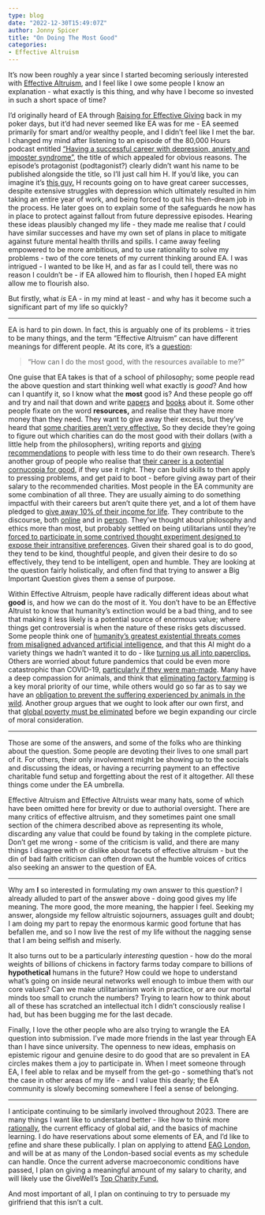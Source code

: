 ```yaml
---
type: blog
date: "2022-12-30T15:49:07Z"
author: Jonny Spicer
title: "On Doing The Most Good"
categories:
- Effective Altruism
---
```

It’s now been roughly a year since I started becoming seriously interested with [Effective Altruism](https://www.effectivealtruism.org/), and I feel like I owe some people I know an explanation - what exactly is this thing, and why have I become so invested in such a short space of time?

I’d originally heard of EA through [Raising for Effective Giving](https://reg-charity.org/) back in my poker days, but it’d had never seemed like EA was for me - EA seemed primarily for smart and/or wealthy people, and I didn’t feel like I met the bar. I changed my mind after listening to an episode of the 80,000 Hours podcast entitled [“Having a successful career with depression, anxiety and imposter syndrome”](https://80000hours.org/podcast/episodes/depression-anxiety-imposter-syndrome/), the title of which appealed for obvious reasons. The episode’s protagonist (podtagonist?) clearly didn’t want his name to be published alongside the title, so I’ll just call him H. If you’d like, you can imagine it’s [this guy.](https://www.youtube.com/watch?v=4NO-h9PFum4) H recounts going on to have great career successes, despite extensive struggles with depression which ultimately resulted in him taking an entire year of work, and being forced to quit his then-dream job in the process. He later goes on to explain some of the safeguards he now has in place to protect against fallout from future depressive episodes. Hearing these ideas plausibly changed my life - they made me realise that *I* could have similar successes and have my own set of plans in place to mitigate against future mental health thrills and spills. I came away feeling empowered to be more ambitious, and to use rationality to solve my problems - two of the core tenets of my current thinking around EA. I was intrigued - I wanted to be like H, and as far as I could tell, there was no reason I couldn’t be - if EA allowed him to flourish, then I hoped EA might allow me to flourish also.

But firstly, what *is* EA - in my mind at least - and why has it become such a significant part of my life so quickly? 

---

EA is hard to pin down. In fact, this is arguably one of its problems - it tries to be many things, and the term “Effective Altruism” can have different meanings for different people. At its core, it’s a [question](https://forum.effectivealtruism.org/posts/FpjQMYQmS3rWewZ83/effective-altruism-is-a-question-not-an-ideology):

> “How can I do the most good, with the resources available to me?”
> 

One guise that EA takes is that of a school of philosophy; some people read the above question and start thinking well what exactly is *good*? And how can I quantify it, so I know what the **most** good is? And these people go off and try and nail that down and write [papers](https://nickbostrom.com/astronomical/waste) and [books](https://whatweowethefuture.com/) about it. Some other people fixate on the word **resources,** and realise that they have more money than they need. They want to give away their excess, but they’ve heard that [some charities aren’t very effective.](https://www.theguardian.com/commentisfree/2009/nov/24/africa-charity-water-pumps-roundabouts) So they decide they’re going to figure out which charities can do the most good with their dollars (with a little help from the philosophers), writing reports and [giving recommendations](https://www.givewell.org/) to people with less time to do their own research. There’s another group of people who realise that [their career is a potential cornucopia for good](https://80000hours.org/), if they use it right. They can build skills to then apply to pressing problems, and get paid to boot - before giving away part of their salary to the recommended charities. Most people in the EA community are some combination of all three. They are usually aiming to do something impactful with their careers but aren’t quite there yet, and a lot of them have pledged to [give away 10% of their income for life](https://www.givingwhatwecan.org/). They contribute to the discourse, both [online](https://forum.effectivealtruism.org/) and in [person](https://www.effectivealtruism.org/ea-global). They’ve thought about philosophy and ethics more than most, but probably settled on being utilitarians until they’re [forced to participate in some contrived thought experiment designed to expose their intransitive preferences](https://astralcodexten.substack.com/p/book-review-what-we-owe-the-future). Given their shared goal is to do good, they tend to be kind, thoughtful people, and given their desire to do so effectively, they tend to be intelligent, open and humble. They are looking at the question fairly holistically, and often find that trying to answer a Big Important Question gives them a sense of purpose.

Within Effective Altruism, people have radically different ideas about what **good** is, and how we can do the most of it. You don’t have to be an Effective Altruist to know that humanity’s extinction would be a bad thing, and to see that making it less likely is a potential source of enormous value; where things get controversial is when the nature of these risks gets discussed. Some people think one of [humanity’s greatest existential threats comes from misaligned advanced artificial intelligence](https://aiimpacts.org/2022-expert-survey-on-progress-in-ai/#Existential_risk), and that this AI might do a variety things we hadn’t wanted it to do - like [turning us all into paperclips.](https://nickbostrom.com/ethics/ai) Others are worried about future pandemics that could be even more catastrophic than COVID-19, [particularly if they were man-made](https://www.cidrap.umn.edu/avian-influenza-bird-flu/experts-call-alternatives-gain-function-flu-studies). Many have a deep compassion for animals, and think that [eliminating factory farming](https://www.theguardian.com/books/2015/sep/25/industrial-farming-one-worst-crimes-history-ethical-question) is a key moral priority of our time, while others would go so far as to say we have an [obligation to prevent the suffering experienced by animals in the wild](https://www.effectivealtruism.org/articles/ea-global-2018-crucial-considerations-was). Another group argues that we ought to look after our own first, and that [global poverty must be eliminated](https://www.openphilanthropy.org/focus/global-health-development/) before we begin expanding our circle of moral consideration.

---

Those are some of the answers, and some of the folks who are thinking about the question. Some people are devoting their lives to one small part of it. For others, their only involvement might be showing up to the socials and discussing the ideas, or having a recurring payment to an effective charitable fund setup and forgetting about the rest of it altogether. All these things come under the EA umbrella. 

Effective Altruism and Effective Altruists wear many hats, some of which have been omitted here for brevity or due to authorial oversight. There are many critics of effective altruism, and they sometimes paint one small section of the chimera described above as representing its whole, discarding any value that could be found by taking in the complete picture. Don’t get me wrong - some of the criticism is valid, and there are many things I disagree with or dislike about facets of effective altruism - but the din of bad faith criticism can often drown out the humble voices of critics also seeking an answer to the question of EA. 

---

Why am **I** so interested in formulating my own answer to this question? I already alluded to part of the answer above - doing good gives my life meaning. The more good, the more meaning, the happier I feel. Seeking my answer, alongside my fellow altruistic sojourners, assuages guilt and doubt; I am doing my part to repay the enormous karmic good fortune that has befallen me, and so I now live the rest of my life without the nagging sense that I am being selfish and miserly. 

It also turns out to be a particularly *interesting* question - how do the moral weights of billions of chickens in factory farms today compare to billions of **hypothetical** humans in the future? How could we hope to understand what’s going on inside neural networks well enough to imbue them with our core values? Can we make utilitarianism work in practice, or are our mortal minds too small to crunch the numbers? Trying to learn how to think about all of these has scratched an intellectual itch I didn’t consciously realise I had, but has been bugging me for the last decade.

Finally, I love the other people who are also trying to wrangle the EA question into submission. I’ve made more friends in the last year through EA than I have since university. The openness to new ideas, emphasis on epistemic rigour and genuine desire to do good that are so prevalent in EA circles makes them a joy to participate in. When I meet someone through EA, I feel able to relax and be myself from the get-go - something that’s not the case in other areas of my life - and I value this dearly; the EA community is slowly becoming somewhere I feel a sense of belonging. 

---

I anticipate continuing to be similarly involved throughout 2023. There are many things I want like to understand better - like how to think more [rationally](https://www.lesswrong.com/), the current efficacy of global aid, and the basics of machine learning. I do have reservations about some elements of EA, and I’d like to [r](https://forum.effectivealtruism.org/)efine and share these publically. I plan on applying to attend [EAG London](https://www.effectivealtruism.org/ea-global/events/ea-global-london-2023), and will be at as many of the London-based social events as my schedule can handle. Once the current adverse macroeconomic conditions have passed, I plan on giving a meaningful amount of my salary to charity, and will likely use the GiveWell’s [Top Charity Fund.](https://www.givewell.org/top-charities-fund) 

And most important of all, I plan on continuing to try to persuade my girlfriend that this isn’t a cult.